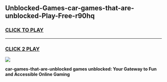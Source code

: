 
## Unblocked-Games-car-games-that-are-unblocked-Play-Free-r90hq
<h3>
<a href="https://premium76.site?title=car-games-that-are-unblocked&ref=18A">CLICK TO PLAY</a></h3>
<hr>

<h3>
<a href="https://premium76.site?title=car-games-that-are-unblocked&ref=18A">CLICK 2 PLAY</a>
  
</h3>

<a href="https://premium76.site?title=car-games-that-are-unblocked&ref=18A"><img src="https://clearcache.store/games.png"></a>


**car-games-that-are-unblocked games unblocked: Your Gateway to Fun and Accessible Online Gaming**
